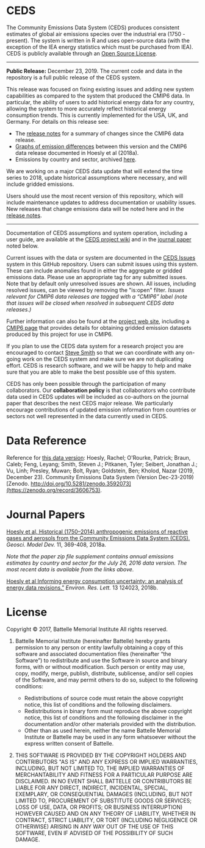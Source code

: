 # CEDS
The Community Emissions Data System (CEDS) produces consistent estimates of global air emissions species over the industrial era (1750 - present). The system is written in R and uses open-source data (with the exception of the IEA energy statistics which must be purchased from IEA). CEDS is publicly available through an [Open Source License](#license-section).

***
**Public Release:** December 23, 2019. The current code and data in the repository is a full public release of the CEDS system.

This release was focused on fixing existing issues and adding new system capabilities as compared to the system that produced the CMIP6 data. In particular, the ability of users to add historical energy data for any country, allowing the system to more accurately reflect historical energy consumption trends. This is currently implemented for the USA, UK, and Germany. For details on this release see:

* The [release notes](https://github.com/JGCRI/CEDS/wiki/Release-Notes) for a summary of changes since the CMIP6 data release.
* [Graphs of emission differences](./documentation/Version_comparison_figures_v_2019_12_23.pdf) between this version and the CMIP6 data release documented in Hoesly et al (2018a). 
* Emissions by country and sector, archived [here](https://zenodo.org/record/3606753).

We are working on a major CEDS data update that will extend the time series to 2018, update historical assumptions where necessary, and will include gridded emissions.

Users should use the most recent version of this repository, which will include maintenance updates to address documentation or usability issues. New releases that change emissions data will be noted here and in the [release notes](https://github.com/JGCRI/CEDS/wiki/Release-Notes).
***

Documentation of CEDS assumptions and system operation, including a user guide, are available at the [CEDS project wiki](https://github.com/JGCRI/CEDS/wiki) and in the [journal paper](https://www.geosci-model-dev.net/11/369/2018/gmd-11-369-2018.html) noted below. 

Current issues with the data or system are documented in the [CEDS Issues](https://github.com/JGCRI/CEDS/issues) system in this GitHub repository. Users can submit issues using this system. These can include anomalies found in either the aggregate or gridded emissions data. Please use an appropriate tag for any submitted issues. Note that by default only unresolved issues are shown. All issues, including resolved issues, can be viewed by removing the "is:open" filter. *Issues relevant for CMIP6 data releases are tagged with a “CMIP6” label (note that issues will be closed when resolved in subsequent CEDS data releases.)*

Further information can also be found at the [project web site](http://www.globalchange.umd.edu/ceds/), including a [CMIP6 page](http://www.globalchange.umd.edu/ceds/ceds-cmip6-data/) that provides details for obtaining gridded emission datasets produced by this project for use in CMIP6.

If you plan to use the CEDS data system for a research project you are encouraged to contact [Steve Smith](mailto:ssmith@pnnl.gov) so that we can coordinate with any on-going work on the CEDS system and make sure we are not duplicating effort. CEDS is research software, and we will be happy to help and make sure that you are able to make the best possible use of this system.

CEDS has only been possible through the participation of many collaborators. Our **collaboration policy** is that collaborators who contribute data used in CEDS updates will be included as co-authors on the journal paper that describes the next CEDS major release. We particularly encourage contributions of updated emission information from countries or sectors not well represented in the data currently used in CEDS.

# Data Reference

Reference for [this data version](https://github.com/JGCRI/CEDS/wiki/Release-Notes):
Hoesly, Rachel; O'Rourke, Patrick; Braun, Caleb; Feng, Leyang; Smith, Steven J.; Pitkanen, Tyler; Seibert, Jonathan J.; Vu, Linh; Presley, Muwan; Bolt, Ryan; Goldstein, Ben; Kholod, Nazar (2019, December 23). Community Emissions Data System (Version Dec-23-2019) [Zenodo. http://doi.org/10.5281/zenodo.3592073](https://zenodo.org/record/3606753).

# Journal Papers
[Hoesly et al, Historical (1750–2014) anthropogenic emissions of reactive gases and aerosols from the Community Emissions Data System (CEDS). ](https://www.geosci-model-dev.net/11/369/2018/gmd-11-369-2018.html) _Geosci. Model Dev._ 11, 369-408, 2018a.

_Note that the paper zip file supplement contains annual emissions estimates by country and sector for the July 26, 2016 data version. The most recent data is available from the links above._

[Hoesly et al Informing energy consumption uncertainty: an analysis of energy data revisions.”](https://iopscience.iop.org/article/10.1088/1748-9326/aaebc3/meta) _Environ. Res. Lett._ 13 124023, 2018b.

# <a name="license-section"></a>License
Copyright © 2017, Battelle Memorial Institute
All rights reserved.

1.	Battelle Memorial Institute (hereinafter Battelle) hereby grants permission to any person or entity lawfully obtaining a copy of this software and associated documentation files (hereinafter “the Software”) to redistribute and use the Software in source and binary forms, with or without modification.  Such person or entity may use, copy, modify, merge, publish, distribute, sublicense, and/or sell copies of the Software, and may permit others to do so, subject to the following conditions:

    * Redistributions of source code must retain the above copyright notice, this list of conditions and the following disclaimers. 
    * Redistributions in binary form must reproduce the above copyright notice, this list of conditions and the following disclaimer in the documentation and/or other materials provided with the distribution. 
    * Other than as used herein, neither the name Battelle Memorial Institute or Battelle may be used in any form whatsoever without the express written consent of Battelle.

2.	THIS SOFTWARE IS PROVIDED BY THE COPYRIGHT HOLDERS AND CONTRIBUTORS "AS IS" AND ANY EXPRESS OR IMPLIED WARRANTIES, INCLUDING, BUT NOT LIMITED TO, THE IMPLIED WARRANTIES OF MERCHANTABILITY AND FITNESS FOR A PARTICULAR PURPOSE ARE DISCLAIMED. IN NO EVENT SHALL BATTELLE OR CONTRIBUTORS BE LIABLE FOR ANY DIRECT, INDIRECT, INCIDENTAL, SPECIAL, EXEMPLARY, OR CONSEQUENTIAL DAMAGES (INCLUDING, BUT NOT LIMITED TO, PROCUREMENT OF SUBSTITUTE GOODS OR SERVICES; LOSS OF USE, DATA, OR PROFITS; OR BUSINESS INTERRUPTION) HOWEVER CAUSED AND ON ANY THEORY OF LIABILITY, WHETHER IN CONTRACT, STRICT LIABILITY, OR TORT (INCLUDING NEGLIGENCE OR OTHERWISE) ARISING IN ANY WAY OUT OF THE USE OF THIS SOFTWARE, EVEN IF ADVISED OF THE POSSIBILITY OF SUCH DAMAGE.
